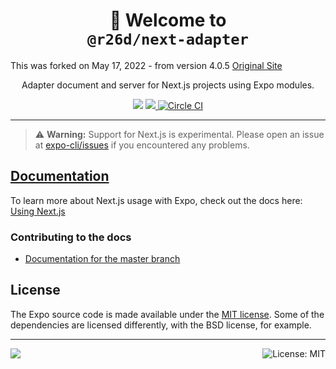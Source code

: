 <!-- Title -->
<h1 align="center">
👋 Welcome to <br/><code>@r26d/next-adapter</code>
</h1>

This was forked on May 17, 2022 - from version 4.0.5
[Original Site](https://github.com/expo/expo-cli/tree/main/packages/next-adapter)
<p align="center">Adapter document and server for Next.js projects using Expo modules.</p>

<p align="center">
  <img src="https://flat.badgen.net/packagephobia/install/@r26d/next-adapter">

  <a href="https://www.npmjs.com/package/@r26d/next-adapter">
    <img src="https://flat.badgen.net/npm/dw/@r26d/next-adapter" target="_blank" />
  </a>

  <a aria-label="Circle CI" href="https://circleci.com/gh/expo/expo-cli/tree/main">
    <img alt="Circle CI" src="https://flat.badgen.net/circleci/github/expo/expo-cli?label=Circle%20CI&labelColor=555555&icon=circleci">
  </a>
</p>

---

> ⚠️ **Warning:** Support for Next.js is experimental. Please open an issue at [expo-cli/issues](https://github.com/expo/expo-cli/issues) if you encountered any problems.

## [Documentation][docs]

To learn more about Next.js usage with Expo, check out the docs here: [Using Next.js][docs]

### Contributing to the docs

- [Documentation for the master branch](https://github.com/expo/expo/blob/master/docs/pages/guides/using-nextjs.md)

## License

The Expo source code is made available under the [MIT license](LICENSE). Some of the dependencies are licensed differently, with the BSD license, for example.

<!-- Footer -->

---

<p>
    <a aria-label="built by expo" href="http://expo.dev">
        <img src="https://img.shields.io/badge/Built_by-Expo-4630EB.svg?style=for-the-badge&logo=EXPO&labelColor=000&logoColor=fff" target="_blank" />
    </a>
    <a aria-label="expo next-adapter is free to use" href="/LICENSE" target="_blank">
        <img align="right" alt="License: MIT" src="https://img.shields.io/badge/License-MIT-success.svg?style=for-the-badge&color=33CC12" target="_blank" />
    </a>
</p>

[docs]: https://docs.expo.dev/guides/using-nextjs/
[nextjs]: https://nextjs.org/
[next-docs]: https://nextjs.org/docs
[custom-document]: https://nextjs.org/docs#custom-document
[next-offline]: https://github.com/hanford/next-offline
[next-pwa]: https://nextjs.org/features/progressive-web-apps
[next-transpile-modules]: https://github.com/martpie/next-transpile-modules
